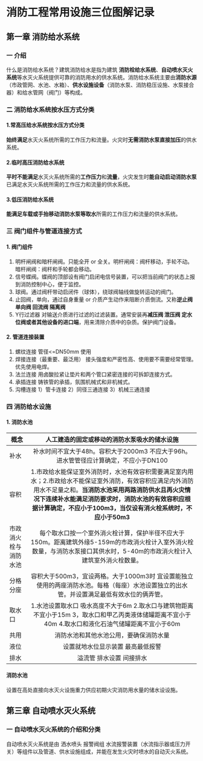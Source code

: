 # 消防工程常用设施三位图解记录
## 第一章 消防给水系统
### 一 介绍
什么是消防给水系统？建筑消防给水是指为建筑 **消防栓给水系统**、**自动喷水灭火系统**等水灭火系统提供可靠的消防用水的供水系统。消防给水系统主要由**消防水源**（市政管网、水池、水箱）、**供水设施设备**（消防水泵、消防稳压设施、水泵接合器）和给水管网（阀门）等构成。

### 二 消防给水系统按水压方式分类
#### 1.常高压给水系统按水压方式分类
**始终满足**水灭火系统所需的工作压力和流量。火灾时**无需消防水泵直接加压**的供水系统。
#### 2.临时高压消防给水系统
**平时不能满足**水灭火系统所需的**工作压力**和**流量**，火灾发生时**能自动启动消防水泵**已满足水灭火系统所需的工作压力和流量的供水系统。
#### 3.低压消防给水系统
**能满足车载或手抬移动消防水泵等取水**所需的工作压力和流量的供水系统。

### 三 阀门组件与管道连接方式
#### 1. 阀门组件
1. 明杆闸阀和暗杆闸阀。只能全开 or 全关。明杆闸阀：阀杆移动，手轮不动。暗杆闸阀：阀杆和手轮都会移动。
2. 信号蝶阀。蝶阀的顶部设有阀门启闭电信号装置，可以把当前阀门的状态上报到消防控制中心，便于监控。
3. 球阀。通过阀杆带动启闭件（球体），绕球阀轴线做旋转运动的阀门。
4. 止回阀，单向，通过自身重量 or 介质产生动作来阻断介质倒流。又称**逆止阀 单向阀 回流阀 隔离阀**
5. Y行过滤器 对输送介质进行过滤的过滤装置。通常安装再**减压阀 泄压阀 定水位阀或者其他设备的进口端**，用来清除介质中的杂质。保护阀门设备。
#### 2. 管道连接装置
1. 螺纹连接 管径<=DN50mm 使用
2. 焊接连接（最重要、最泛用） 接头强度和严密性高、使用要不需要经常管理。优先使用电焊。
3. 法兰连接 用卤酸拉紧让垫片和两个管口紧密连接的可拆卸连接方式。
4. 承插连接 铸铁管的承插，氛围机械式和非机械式。
5. 沟槽连接 1）管卡连接 2）同径三通连接 3）机械三通连接

### 四 消防给水设施
#### 1. 消防水池
概念|人工建造的固定或移动的消防水泵吸水的储水设施
---|:--:
补水|补水时间不宜大于48h。容积大于2000m3 不应大于96h。进水管管径应计算确定，不应小于DN100
容积|1.市政给水能保证室外消防时，水池有效容积需要满足室内用水；2.市政给水不能保证室外消防，有效容积应满足内外消防用水不足量之和。**当消防水池采用两路消防供水且再火灾情况下连续补水能满足消防要求时，消防水池的有效容积应根据计算确定，不应小于100m3，当仅设有消火栓系统时，不应小于50m3**
市政消火栓与消防水池|每个取水口按一个室外消火栓计算，保护半径不应大于150m。距离建筑外缘5-159m的市政消火栓计入室外消火栓数量，与消防水泵接口其供水时，5-40m的市政消火栓计入建筑室外消火栓数量。
分格分座|容积大于500m3，宜设两格。大于1000m3时 宜设置能独立使用的两座消防水池。每格（每座）水池设置独立的出水管。并设置满足最低有效水位的俩弄管。
取水口|1.水池设置取水口 吸水高度不大于6m 2.取水口与建筑物距离不宜小于15m 3，取水口和甲乙丙类液体储罐距离不宜小于40m 4.取水口和液化石油气储罐距离不宜小于60m
共用|消防水池和其他水池公用，要确保消防水量
液位|设置就地水位显示装置 最高最低报警
排水|溢流管 排水设置 间接排水

#### 消防水池
设置在高处直接向水灭火设施重力供应初期火灾消防用水量的储水设设施。





## 第三章 自动喷水灭火系统
### 一 自动喷水灭火系统的介绍和分类
自动喷水灭火系统是由 洒水喷头 报警阀组 水流报警装置（水流指示器或压力开关）等组件以及管道、供水设施组成，并能在发生火灾时喷水的自动灭火系统。